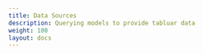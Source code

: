```yaml
---
title: Data Sources
description: Querying models to provide tabluar data
weight: 100 
layout: docs
---
```


